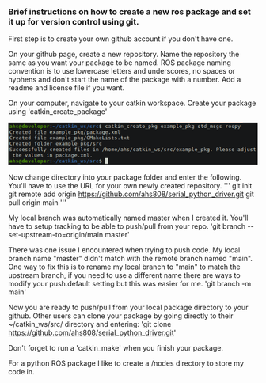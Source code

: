 ### Brief instructions on how to create a new ros package and set it up for version control using git.

First step is to create your own github account if you don't have one.

On your github page, create a new repository. Name the repository the same as you want your package to be named. ROS package naming convention is to use lowercase letters and underscores, no spaces or hyphens and don't start the name of the package with a number. Add a readme and license file if you want.

On your computer, navigate to your catkin workspace. Create your package using 'catkin_create_package'

![Alt text](create_pkg.png)

Now change directory into your package folder and enter the following. You'll have to use the URL for your own newly created repository.
'''
git init
git remote add origin https://github.com/ahs808/serial_python_driver.git
git pull origin main
'''

My local branch was automatically named master when I created it. You'll have to setup tracking to be able to push/pull from your repo.
'git branch --set-upstream-to=origin/main master'

There was one issue I encountered when trying to push code. My local branch name "master" didn't match with the remote branch named "main". One way to fix this is to rename my local branch to "main" to match the upstream branch, if you need to use a different name there are ways to modify your push.default setting but this was easier for me.
'git branch -m main'

Now you are ready to push/pull from your local package directory to your github. Other users can clone your package by going directly to their ~/catkin_ws/src/ directory and entering:
'git clone https://github.com/ahs808/serial_python_driver.git'

Don't forget to run a 'catkin_make' when you finish your package.

For a python ROS package I like to create a /nodes directory to store my code in.